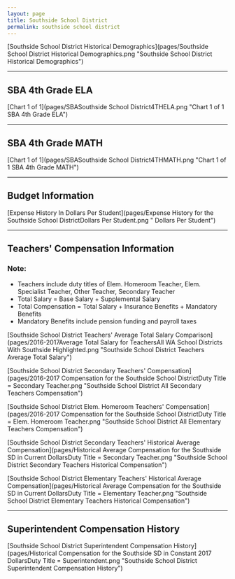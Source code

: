 ```yaml
---
layout: page
title: Southside School District
permalink: southside school district
---
```



[Southside School District Historical Demographics](pages/Southside School District Historical Demographics.png "Southside School District Historical Demographics")

___

## SBA 4th Grade ELA

[Chart 1 of 1](pages/SBASouthside School District4THELA.png "Chart 1 of 1 SBA 4th Grade ELA")


___

## SBA 4th Grade MATH

[Chart 1 of 1](pages/SBASouthside School District4THMATH.png "Chart 1 of 1 SBA 4th Grade MATH")


___

## Budget Information

[Expense History In Dollars Per Student](pages/Expense History for the Southside School DistrictDollars Per Student.png " Dollars Per Student")


___

## Teachers' Compensation Information
### Note:
- Teachers include duty titles of Elem. Homeroom Teacher, Elem. Specialist Teacher, Other Teacher, Secondary Teacher
- Total Salary = Base Salary + Supplemental Salary
- Total Compensation = Total Salary + Insurance Benefits + Mandatory Benefits
- Mandatory Benefits include pension funding and payroll taxes

[Southside School District Teachers' Average Total Salary Comparison](pages/2016-2017Average Total Salary for TeachersAll WA School Districts With Southside Highlighted.png "Southside School District Teachers Average Total Salary")

[Southside School District Secondary Teachers' Compensation](pages/2016-2017 Compensation for the Southside School DistrictDuty Title = Secondary Teacher.png "Southside School District All Secondary Teachers Compensation")

[Southside School District Elem. Homeroom Teachers' Compensation](pages/2016-2017 Compensation for the Southside School DistrictDuty Title = Elem. Homeroom Teacher.png "Southside School District All Elementary Teachers Compensation")

[Southside School District Secondary Teachers' Historical Average Compensation](pages/Historical Average Compensation for the Southside SD in Current DollarsDuty Title = Secondary Teacher.png "Southside School District Secondary Teachers Historical Compensation")

[Southside School District Elementary Teachers' Historical Average Compensation](pages/Historical Average Compensation for the Southside SD in Current DollarsDuty Title = Elementary Teacher.png "Southside School District Elementary Teachers Historical Compensation")


___

## Superintendent Compensation History

[Southside School District Superintendent Compensation History](pages/Historical Compensation for the Southside SD in Constant 2017 DollarsDuty Title = Superintendent.png "Southside School District Superintendent Compensation History")

